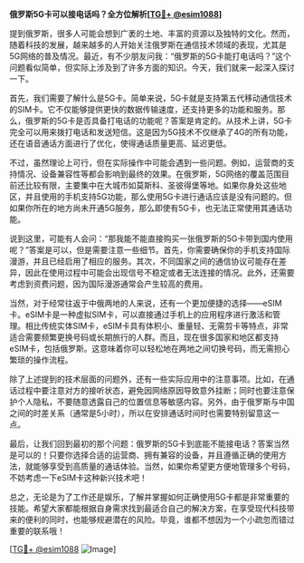 **俄罗斯5G卡可以接电话吗？全方位解析[[TG💪+ @esim1088](https://t.me/s/esim1088)]**

提到俄罗斯，很多人可能会想到广袤的土地、丰富的资源以及独特的文化。然而，随着科技的发展，越来越多的人开始关注俄罗斯在通信技术领域的表现，尤其是5G网络的普及情况。最近，有不少朋友问我：“俄罗斯的5G卡能打电话吗？”这个问题看似简单，但实际上涉及到了许多方面的知识。今天，我们就来一起深入探讨一下。

首先，我们需要了解什么是5G卡。简单来说，5G卡就是支持第五代移动通信技术的SIM卡。它不仅能够提供更快的数据传输速度，还支持更多的功能和服务。那么，俄罗斯的5G卡是否具备打电话的功能呢？答案是肯定的。从技术上讲，5G卡完全可以用来拨打电话和发送短信。这是因为5G技术不仅继承了4G的所有功能，还在语音通话方面进行了优化，使得通话质量更高、延迟更低。

不过，虽然理论上可行，但在实际操作中可能会遇到一些问题。例如，运营商的支持情况、设备兼容性等都会影响到最终的效果。在俄罗斯，5G网络的覆盖范围目前还比较有限，主要集中在大城市如莫斯科、圣彼得堡等地。如果你身处这些地区，并且使用的手机支持5G功能，那么使用5G卡进行通话应该是没有问题的。但如果你所在的地方尚未开通5G服务，那么即使有5G卡，也无法正常使用其通话功能。

说到这里，可能有人会问：“那我能不能直接购买一张俄罗斯的5G卡带到国内使用呢？”答案是可以，但是需要注意一些细节。首先，你需要确保你的手机支持国际漫游，并且已经启用了相应的服务。其次，不同国家之间的通信协议可能存在差异，因此在使用过程中可能会出现信号不稳定或者无法连接的情况。此外，还需要考虑到资费问题，因为国际漫游通常会产生较高的费用。

当然，对于经常往返于中俄两地的人来说，还有一个更加便捷的选择——eSIM卡。eSIM卡是一种虚拟SIM卡，可以直接通过手机上的应用程序进行激活和管理。相比传统实体SIM卡，eSIM卡具有体积小、重量轻、无需剪卡等特点，非常适合需要频繁更换号码或长期旅行的人群。而且，现在很多国家和地区都支持eSIM卡，包括俄罗斯。这意味着你可以轻松地在两地之间切换号码，而无需担心繁琐的操作流程。

除了上述提到的技术层面的问题外，还有一些实际应用中的注意事项。比如，在通话过程中要注意对方的接听状态，避免因网络原因导致意外挂断；同时也要注意保护个人隐私，不要随意透露自己的位置信息等敏感内容。另外，由于俄罗斯与中国之间的时差关系（通常是5小时），所以在安排通话时间时也需要特别留意这一点。

最后，让我们回到最初的那个问题：俄罗斯的5G卡到底能不能接电话？答案当然是可以的！只要你选择合适的运营商、拥有兼容的设备，并且遵循正确的使用方法，就能够享受到高质量的通话体验。当然，如果你希望更方便地管理多个号码，不妨考虑一下eSIM卡这种新兴技术吧！

总之，无论是为了工作还是娱乐，了解并掌握如何正确使用5G卡都是非常重要的技能。希望大家都能根据自身需求找到最适合自己的解决方案，在享受现代科技带来的便利的同时，也能够规避潜在的风险。毕竟，谁都不想因为一个小疏忽而错过重要的联系哦！

[[TG💪+ @esim1088](https://t.me/s/esim1088) ![Image](https://i.postimg.cc/4NQfJmqS/Snipaste-2025-05-13-00-14-12.png)]